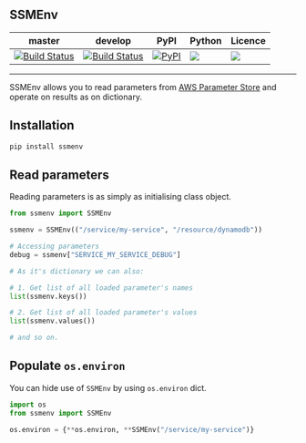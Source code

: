SSMEnv
---
| master  | develop | PyPI | Python | Licence |
| --- | --- | --- | --- | --- |
| [![Build Status](https://travis-ci.org/whisller/ssmenv.svg?branch=master)](https://travis-ci.org/whisller/ssmenv)  | [![Build Status](https://travis-ci.org/whisller/ssmenv.svg?branch=develop)](https://travis-ci.org/whisller/ssmenv)  | [![PyPI](https://img.shields.io/pypi/v/ssmenv.svg)](https://pypi.org/project/ssmenv/) | ![](https://img.shields.io/pypi/pyversions/ssmenv.svg) | ![](https://img.shields.io/pypi/l/ssmenv.svg) |

---
SSMEnv allows you to read parameters from [AWS Parameter Store](https://docs.aws.amazon.com/systems-manager/latest/userguide/systems-manager-paramstore.html) and operate on results as on dictionary.

## Installation
```bash
pip install ssmenv
```

## Read parameters
Reading parameters is as simply as initialising class object.

```python
from ssmenv import SSMEnv

ssmenv = SSMEnv(("/service/my-service", "/resource/dynamodb"))

# Accessing parameters
debug = ssmenv["SERVICE_MY_SERVICE_DEBUG"]

# As it's dictionary we can also:

# 1. Get list of all loaded parameter's names
list(ssmenv.keys())

# 2. Get list of all loaded parameter's values
list(ssmenv.values())

# and so on.
```

## Populate `os.environ`
You can hide use of `SSMEnv` by using `os.environ` dict.
```python
import os
from ssmenv import SSMEnv

os.environ = {**os.environ, **SSMEnv("/service/my-service")}
```
